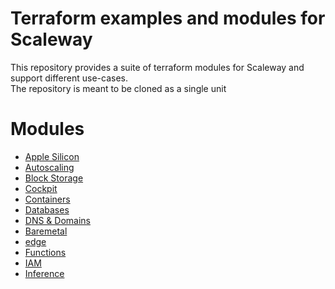 # Terraform examples and modules for Scaleway

This repository provides a suite of terraform modules for Scaleway and support different use-cases.  
The repository is meant to be cloned as a single unit

# Modules  
- [Apple Silicon](modules/apple_silicon)  
- [Autoscaling](modules/autoscaling)
- [Block Storage](modules/block)
- [Cockpit](modules/cockpit)
- [Containers](modules/containers)
- [Databases](modules/databases)
- [DNS & Domains](modules/dns)
- [Baremetal](modules/elastic_metal)
- [edge](modules/edge)
- [Functions](modules/functions)
- [IAM](modules/iam)
- [Inference](modules/inference)